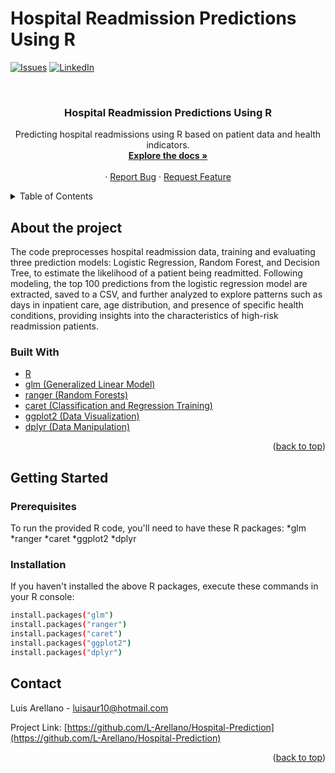 # Hospital Readmission Predictions Using R
<div id="top"></div>

<!-- PROJECT SHIELDS -->
[![Issues][issues-shield]][issues-url]
[![LinkedIn][linkedin-shield]][linkedin-url]

<!-- PROJECT LOGO -->
<br />
<div align="center">
  <a href="https://github.com/L-Arellano/Hospital-Prediction">
  </a>

<h3 align="center">Hospital Readmission Predictions Using R</h3>

  <p align="center">
    Predicting hospital readmissions using R based on patient data and health indicators.
    <br />
    <a href="https://github.com/L-Arellano/Hospital-Prediction"><strong>Explore the docs »</strong></a>
    <br />
    <br />
    ·
    <a href="https://github.com/L-Arellano/Hospital-Prediction/issues">Report Bug</a>
    ·
    <a href="https://github.com/L-Arellano/Hospital-Prediction/issues">Request Feature</a>
  </p>
</div>

<!-- TABLE OF CONTENTS -->
<details>
  <summary>Table of Contents</summary>
  <ol>
    <li>
      <a href="#about-the-project">About The Project</a>
      <ul>
        <li><a href="#built-with">Built With</a></li>
      </ul>
    </li>
    <li>
      <a href="#getting-started">Getting Started</a>
      <ul>
        <li><a href="#prerequisites">Prerequisites</a></li>
        <li><a href="#installation">Installation</a></li>
      </ul>
    </li>
    <li><a href="#contact">Contact</a></li>
  </ol>
</details>

<!-- ABOUT THE PROJECT -->
## About the project

The code preprocesses hospital readmission data, training and evaluating three prediction models: Logistic Regression, Random Forest, and Decision Tree, to estimate the likelihood of a patient being readmitted. Following modeling, the top 100 predictions from the logistic regression model are extracted, saved to a CSV, and further analyzed to explore patterns such as days in inpatient care, age distribution, and presence of specific health conditions, providing insights into the characteristics of high-risk readmission patients.

### Built With

* [R](https://www.r-project.org/)
* [glm (Generalized Linear Model)](https://www.rdocumentation.org/packages/stats/versions/3.6.2/topics/glm)
* [ranger (Random Forests)](https://cran.r-project.org/web/packages/ranger/ranger.pdf)
* [caret (Classification and Regression Training)](https://cran.r-project.org/web/packages/caret/vignettes/caret.html)
* [ggplot2 (Data Visualization)](https://ggplot2.tidyverse.org/)
* [dplyr (Data Manipulation)](https://dplyr.tidyverse.org/)

<p align="right">(<a href="#top">back to top</a>)</p>

<!-- GETTING STARTED -->
## Getting Started

### Prerequisites

To run the provided R code, you'll need to have these R packages:
*glm
*ranger
*caret
*ggplot2
*dplyr

### Installation

If you haven't installed the above R packages, execute these commands in your R console:

```sh
install.packages("glm")
install.packages("ranger")
install.packages("caret")
install.packages("ggplot2")
install.packages("dplyr")
```
<!-- CONTACT -->
## Contact

Luis Arellano - luisaur10@hotmail.com

Project Link: [https://github.com/L-Arellano/Hospital-Prediction](https://github.com/L-Arellano/Hospital-Prediction)

<p align="right">(<a href="#top">back to top</a>)</p>




<!-- MARKDOWN LINKS & IMAGES -->
<!-- https://www.markdownguide.org/basic-syntax/#reference-style-links -->
[issues-shield]: https://img.shields.io/github/issues/L-Arellano/Hospital-Prediction.svg?style=for-the-badge
[issues-url]: https://github.com/L-Arellano/Hospital-Prediction/issues
[linkedin-shield]: https://img.shields.io/badge/-LinkedIn-black.svg?style=for-the-badge&logo=linkedin&colorB=555
[linkedin-url]: https://www.linkedin.com/in/luis-arellano-a312631bb/
[product-screenshot]: images/screenshot.png
